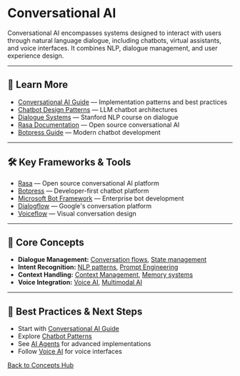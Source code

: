 # Conversational AI

Conversational AI encompasses systems designed to interact with users through natural language dialogue, including chatbots, virtual assistants, and voice interfaces. It combines NLP, dialogue management, and user experience design.

---

## 📖 Learn More

- [Conversational AI Guide](../guides/conversational-ai.md) — Implementation patterns and best practices
- [Chatbot Design Patterns](../reference/techniques/dessign_patterns_for_llm_applications/README.md#chatbot-agent) — LLM chatbot architectures
- [Dialogue Systems](https://web.stanford.edu/~jurafsky/slp3/24.pdf) — Stanford NLP course on dialogue
- [Rasa Documentation](https://rasa.com/docs/) — Open source conversational AI
- [Botpress Guide](https://botpress.com/docs) — Modern chatbot development

---

## 🛠️ Key Frameworks & Tools

- [Rasa](https://rasa.com/) — Open source conversational AI platform
- [Botpress](https://botpress.com/) — Developer-first chatbot platform
- [Microsoft Bot Framework](https://dev.botframework.com/) — Enterprise bot development
- [Dialogflow](https://cloud.google.com/dialogflow) — Google's conversation platform
- [Voiceflow](https://www.voiceflow.com/) — Visual conversation design

---

## 🧠 Core Concepts

- **Dialogue Management:** [Conversation flows](../guides/conversational-ai.md), [State management](../guides/conversational-ai.md)
- **Intent Recognition:** [NLP patterns](../guides/conversational-ai.md), [Prompt Engineering](./prompt-engineering.md)
- **Context Handling:** [Context Management](./context-management.md), [Memory systems](./ai-agents.md)
- **Voice Integration:** [Voice AI](../guides/voice-ai.md), [Multimodal AI](./multimodal-ai.md)

---

## 🚀 Best Practices & Next Steps

- Start with [Conversational AI Guide](../guides/conversational-ai.md)
- Explore [Chatbot Patterns](../reference/techniques/dessign_patterns_for_llm_applications/README.md#chatbot-agent)
- See [AI Agents](./ai-agents.md) for advanced implementations
- Follow [Voice AI](../guides/voice-ai.md) for voice interfaces

[Back to Concepts Hub](./README.md)
